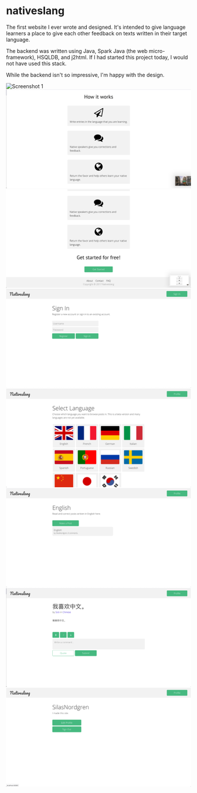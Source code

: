 # nativeslang

The first website I ever wrote and designed. It's intended to give language learners a
place to give each other feedback on texts written in their target language.

The backend was written using Java, Spark Java (the web micro-framework), HSQLDB, and
j2html. If I had started this project today, I would not have used this stack.

While the backend isn't so impressive, I'm happy with the design.

![Screenshot 1](screenshots/0.png)
![Screenshot 2](screenshots/1.png)
![Screenshot 3](screenshots/2.png)
![Screenshot 4](screenshots/3.png)
![Screenshot 5](screenshots/4.png)
![Screenshot 6](screenshots/5.png)
![Screenshot 7](screenshots/6.png)
![Screenshot 8](screenshots/7.png)

